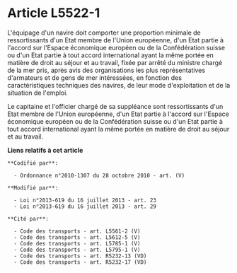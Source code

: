 # Article L5522-1

L'équipage d'un navire doit comporter une proportion minimale de ressortissants d'un Etat membre de l'Union européenne, d'un
Etat partie à l'accord sur l'Espace économique européen ou de la Confédération suisse ou d'un Etat partie à tout accord
international ayant la même portée en matière de droit au séjour et au travail, fixée par arrêté du ministre chargé de la mer
pris, après avis des organisations les plus représentatives d'armateurs et de gens de mer intéressées, en fonction des
caractéristiques techniques des navires, de leur mode d'exploitation et de la situation de l'emploi.

Le capitaine et l'officier chargé de sa suppléance sont ressortissants d'un Etat membre de l'Union européenne, d'un Etat
partie à l'accord sur l'Espace économique européen ou de la Confédération suisse ou d'un Etat partie à tout accord
international ayant la même portée en matière de droit au séjour et au travail.

**Liens relatifs à cet article**

	**Codifié par**:

	  - Ordonnance n°2010-1307 du 28 octobre 2010 - art. (V)

	**Modifié par**:

	  - Loi n°2013-619 du 16 juillet 2013 - art. 23
	  - Loi n°2013-619 du 16 juillet 2013 - art. 29

	**Cité par**:

	  - Code des transports - art. L5561-2 (V)
	  - Code des transports - art. L5612-5 (V)
	  - Code des transports - art. L5785-1 (V)
	  - Code des transports - art. L5795-1 (V)
	  - Code des transports - art. R5232-13 (VD)
	  - Code des transports - art. R5232-17 (VD)
